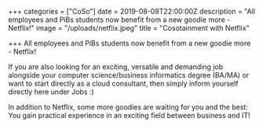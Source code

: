 +++
categories = ["CoSo"]
date = 2019-08-08T22:00:00Z
description = "All employees and PiBs students now benefit from a new goodie more - Netflix!"
image = "/uploads/netflix.jpeg"
title = "Cosotainment with Netflix"

+++
All employees and PiBs students now benefit from a new goodie more - Netflix!

If you are also looking for an exciting, versatile and demanding job alongside your computer science/business informatics degree (BA/MA) or want to start directly as a cloud consultant, then simply inform yourself directly here under Jobs :)

In addition to Netflix, some more goodies are waiting for you and the best: You gain practical experience in an exciting field between business and IT!